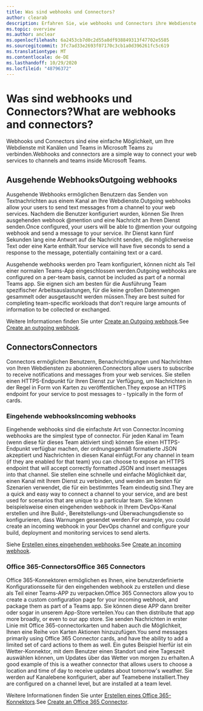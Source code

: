```yaml
---
title: Was sind webhooks und Connectors?
author: clearab
description: Erfahren Sie, wie webhooks und Connectors ihre Webdienste mit dem Microsoft Teams-Client verbinden können.
ms.topic: overview
ms.author: anclear
ms.openlocfilehash: 6a2453cb7d0c2d55a8df938849313f47702e5585
ms.sourcegitcommit: 3fc7ad33e2693f07170c3cb1a0d396261fc5c619
ms.translationtype: MT
ms.contentlocale: de-DE
ms.lasthandoff: 10/29/2020
ms.locfileid: "48796372"
---
```

# <a name="what-are-webhooks-and-connectors"></a><span data-ttu-id="0b4de-103">Was sind webhooks und Connectors?</span><span class="sxs-lookup"><span data-stu-id="0b4de-103">What are webhooks and connectors?</span></span>

<span data-ttu-id="0b4de-104">Webhooks und Connectors sind eine einfache Möglichkeit, um Ihre Webdienste mit Kanälen und Teams in Microsoft Teams zu verbinden.</span><span class="sxs-lookup"><span data-stu-id="0b4de-104">Webhooks and connectors are a simple way to connect your web services to channels and teams inside Microsoft Teams.</span></span> 

## <a name="outgoing-webhooks"></a><span data-ttu-id="0b4de-105">Ausgehende Webhooks</span><span class="sxs-lookup"><span data-stu-id="0b4de-105">Outgoing webhooks</span></span>

<span data-ttu-id="0b4de-106">Ausgehende Webhooks ermöglichen Benutzern das Senden von Textnachrichten aus einem Kanal an Ihre Webdienste.</span><span class="sxs-lookup"><span data-stu-id="0b4de-106">Outgoing webhooks allow your users to send text messages from a channel to your web services.</span></span> <span data-ttu-id="0b4de-107">Nachdem die Benutzer konfiguriert wurden, können Sie Ihren ausgehenden webhook @mention und eine Nachricht an Ihren Dienst senden.</span><span class="sxs-lookup"><span data-stu-id="0b4de-107">Once configured, your users will be able to @mention your outgoing webhook and send a message to your service.</span></span> <span data-ttu-id="0b4de-108">Ihr Dienst kann fünf Sekunden lang eine Antwort auf die Nachricht senden, die möglicherweise Text oder eine Karte enthält.</span><span class="sxs-lookup"><span data-stu-id="0b4de-108">Your service will have five seconds to send a response to the message, potentially containing text or a card.</span></span>

<span data-ttu-id="0b4de-109">Ausgehende webhooks werden pro Team konfiguriert, können nicht als Teil einer normalen Teams-App eingeschlossen werden.</span><span class="sxs-lookup"><span data-stu-id="0b4de-109">Outgoing webhooks are configured on a per-team basis, cannot be included as part of a normal Teams app.</span></span> <span data-ttu-id="0b4de-110">Sie eignen sich am besten für die Ausführung Team spezifischer Arbeitsauslastungen, für die keine großen Datenmengen gesammelt oder ausgetauscht werden müssen.</span><span class="sxs-lookup"><span data-stu-id="0b4de-110">They are best suited for completing team-specific workloads that don't require large amounts of information to be collected or exchanged.</span></span>

<span data-ttu-id="0b4de-111">Weitere Informationen finden Sie unter [Create an Outgoing webhook](~/webhooks-and-connectors/how-to/add-outgoing-webhook.md).</span><span class="sxs-lookup"><span data-stu-id="0b4de-111">See [Create an outgoing webhook](~/webhooks-and-connectors/how-to/add-outgoing-webhook.md).</span></span>

## <a name="connectors"></a><span data-ttu-id="0b4de-112">Connectors</span><span class="sxs-lookup"><span data-stu-id="0b4de-112">Connectors</span></span>

<span data-ttu-id="0b4de-113">Connectors ermöglichen Benutzern, Benachrichtigungen und Nachrichten von Ihren Webdiensten zu abonnieren.</span><span class="sxs-lookup"><span data-stu-id="0b4de-113">Connectors allow users to subscribe to receive notifications and messages from your web services.</span></span> <span data-ttu-id="0b4de-114">Sie stellen einen HTTPS-Endpunkt für Ihren Dienst zur Verfügung, um Nachrichten in der Regel in Form von Karten zu veröffentlichen.</span><span class="sxs-lookup"><span data-stu-id="0b4de-114">They expose an HTTPS endpoint for your service to post messages to - typically in the form of cards.</span></span>

### <a name="incoming-webhooks"></a><span data-ttu-id="0b4de-115">Eingehende webhooks</span><span class="sxs-lookup"><span data-stu-id="0b4de-115">Incoming webhooks</span></span>

<span data-ttu-id="0b4de-116">Eingehende webhooks sind die einfachste Art von Connector.</span><span class="sxs-lookup"><span data-stu-id="0b4de-116">Incoming webhooks are the simplest type of connector.</span></span> <span data-ttu-id="0b4de-117">Für jeden Kanal im Team (wenn diese für dieses Team aktiviert sind) können Sie einen HTTPS-Endpunkt verfügbar machen, der ordnungsgemäß formatierte JSON akzeptiert und Nachrichten in diesen Kanal einfügt.</span><span class="sxs-lookup"><span data-stu-id="0b4de-117">For any channel in team (if they are enabled for that team) you can choose to expose an HTTPS endpoint that will accept correctly formatted JSON and insert messages into that channel.</span></span> <span data-ttu-id="0b4de-118">Sie stellen eine schnelle und einfache Möglichkeit dar, einen Kanal mit Ihrem Dienst zu verbinden, und werden am besten für Szenarien verwendet, die für ein bestimmtes Team eindeutig sind.</span><span class="sxs-lookup"><span data-stu-id="0b4de-118">They are a quick and easy way to connect a channel to your service, and are best used for scenarios that are unique to a particular team.</span></span> <span data-ttu-id="0b4de-119">Sie können beispielsweise einen eingehenden webhook in Ihrem DevOps-Kanal erstellen und ihre Build-, Bereitstellungs-und Überwachungsdienste so konfigurieren, dass Warnungen gesendet werden.</span><span class="sxs-lookup"><span data-stu-id="0b4de-119">For example, you could create an incoming webhook in your DevOps channel and configure your build, deployment and monitoring services to send alerts.</span></span>

<span data-ttu-id="0b4de-120">Siehe [Erstellen eines eingehenden webhooks](~/webhooks-and-connectors/how-to/add-incoming-webhook.md).</span><span class="sxs-lookup"><span data-stu-id="0b4de-120">See [Create an incoming webhook](~/webhooks-and-connectors/how-to/add-incoming-webhook.md).</span></span>

### <a name="office-365-connectors"></a><span data-ttu-id="0b4de-121">Office 365-Connectors</span><span class="sxs-lookup"><span data-stu-id="0b4de-121">Office 365 Connectors</span></span>

<span data-ttu-id="0b4de-122">Office 365-Konnektoren ermöglichen es Ihnen, eine benutzerdefinierte Konfigurationsseite für den eingehenden webhook zu erstellen und diese als Teil einer Teams-APP zu verpacken.</span><span class="sxs-lookup"><span data-stu-id="0b4de-122">Office 365 Connectors allow you to create a custom configuration page for your incoming webhook, and package them as part of a Teams app.</span></span> <span data-ttu-id="0b4de-123">Sie können diese APP dann breiter oder sogar in unserem App-Store verteilen.</span><span class="sxs-lookup"><span data-stu-id="0b4de-123">You can then distribute that app more broadly, or even to our app store.</span></span> <span data-ttu-id="0b4de-124">Sie senden Nachrichten in erster Linie mit Office 365-connectorkarten und haben auch die Möglichkeit, Ihnen eine Reihe von Karten Aktionen hinzuzufügen.</span><span class="sxs-lookup"><span data-stu-id="0b4de-124">You send messages primarily using Office 365 Connector cards, and have the ability to add a limited set of card actions to them as well.</span></span> <span data-ttu-id="0b4de-125">Ein gutes Beispiel hierfür ist ein Wetter-Konnektor, mit dem Benutzer einen Standort und eine Tageszeit auswählen können, um Updates über das Wetter von morgen zu erhalten.</span><span class="sxs-lookup"><span data-stu-id="0b4de-125">A good example of this is a weather connector that allows users to choose a location and time of day to receive updates about tomorrow's weather.</span></span> <span data-ttu-id="0b4de-126">Sie werden auf Kanalebene konfiguriert, aber auf Teamebene installiert.</span><span class="sxs-lookup"><span data-stu-id="0b4de-126">They are configured on a channel level, but are installed at a team level.</span></span>

<span data-ttu-id="0b4de-127">Weitere Informationen finden Sie unter [Erstellen eines Office 365-Konnektors](~/webhooks-and-connectors/how-to/connectors-creating.md).</span><span class="sxs-lookup"><span data-stu-id="0b4de-127">See [Create an Office 365 Connector](~/webhooks-and-connectors/how-to/connectors-creating.md).</span></span>
